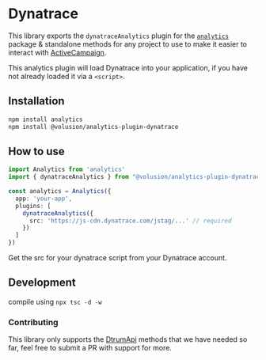 <!--
title: Adding Dynatrace to your app using open source analytics
description: Connect Dynatrace to the analytics library
pageTitle: Dynatrace
-->

# Dynatrace

This library exports the `dynatraceAnalytics` plugin for the [`analytics`](https://www.npmjs.com/package/analytics) package & standalone methods for any project to use to make it easier to interact with [ActiveCampaign](https://www.activecampaign.com/).

This analytics plugin will load Dynatrace into your application, if you have not already loaded it via a `<script>`.

## Installation

```bash
npm install analytics
npm install @volusion/analytics-plugin-dynatrace
```

## How to use

```typescript
import Analytics from 'analytics'
import { dynatraceAnalytics } from "@volusion/analytics-plugin-dynatrace";

const analytics = Analytics({
  app: 'your-app',
  plugins: [
    dynatraceAnalytics({
      src: 'https://js-cdn.dynatrace.com/jstag/...' // required
    })
  ]
})
```

Get the src for your dynatrace script from your Dynatrace account.

## Development

compile using `npx tsc -d -w`

### Contributing

This library only supports the [DtrumApi](https://www.dynatrace.com/support/doc/javascriptapi/interfaces/dtrum_types.DtrumApi.html) methods that we have needed so far, feel free to submit a PR with support for more.
